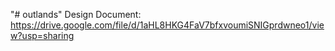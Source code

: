 "# outlands" 
Design Document: https://drive.google.com/file/d/1aHL8HKG4FaV7bfxvoumiSNIGprdwneo1/view?usp=sharing
